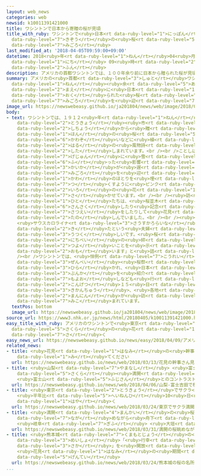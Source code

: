 ```yaml
---
layout: web_news
categories: web
newsid: k10011391421000
title: ワシントンで日本から寄贈の桜が見頃
title_with_ruby: ワシントンで<ruby>日本<rt data-ruby-level="1">にっぽん</rt></ruby>から<ruby>寄贈<rt
  data-ruby-level="7">きぞう</rt></ruby>の<ruby>桜<rt data-ruby-level="5">さくら</rt></ruby>が<ruby>見頃<rt
  data-ruby-level="7">みごろ</rt></ruby>
last_modified_at: '2018-04-05T09:59:00+09:00'
datetime: 2018<ruby>年<rt data-ruby-level="1">ねん</rt></ruby>04<ruby>月<rt data-ruby-level="1">がつ</rt></ruby>05<ruby>日<rt
  data-ruby-level="1">にち</rt></ruby> 09<ruby>時<rt data-ruby-level="2">じ</rt></ruby>59<ruby>分<rt
  data-ruby-level="2">ふん</rt></ruby>
description: アメリカの首都ワシントンでは、１００年余り前に日本から贈られた桜が見頃を迎えています。
summary: アメリカの<ruby>首都<rt data-ruby-level="3">しゅと</rt></ruby>ワシントンでは、１００<ruby>年<rt
  data-ruby-level="1">ねん</rt></ruby><ruby>余<rt data-ruby-level="5">あま</rt></ruby>り<ruby>前<rt
  data-ruby-level="2">まえ</rt></ruby>に<ruby>日本<rt data-ruby-level="1">にっぽん</rt></ruby>から<ruby>贈<rt
  data-ruby-level="7">おく</rt></ruby>られた<ruby>桜<rt data-ruby-level="5">さくら</rt></ruby>が<ruby>見頃<rt
  data-ruby-level="7">みごろ</rt></ruby>を<ruby>迎<rt data-ruby-level="7">むか</rt></ruby>えています。
image_url: https://newswebeasy.github.io/ja201804/news/web/image/2018/04/05/K10011391421_1804051009_1804051024_01_02.jpg
body:
- text: ワシントンでは、１９１２<ruby>年<rt data-ruby-level="1">ねん</rt></ruby>に<ruby>当時<rt data-ruby-level="2">とうじ</rt></ruby>の<ruby>東京<rt
    data-ruby-level="2">とうきょう</rt></ruby><ruby>市<rt data-ruby-level="2">し</rt></ruby>の<ruby>市長<rt
    data-ruby-level="2">しちょう</rt></ruby>から<ruby>贈<rt data-ruby-level="7">おく</rt></ruby>られたソメイヨシノなどおよそ３０００<ruby>本<rt
    data-ruby-level="1">ほん</rt></ruby>の<ruby>桜<rt data-ruby-level="5">さくら</rt></ruby>がポトマック<ruby>川沿<rt
    data-ruby-level="6">かわぞ</rt></ruby>いなどに<ruby>植<rt data-ruby-level="3">う</rt></ruby>えられていて、<ruby>春<rt
    data-ruby-level="2">はる</rt></ruby>の<ruby>風物詩<rt data-ruby-level="3">ふうぶつし</rt></ruby>として<ruby>親<rt
    data-ruby-level="2">した</rt></ruby>しまれています。<br /><br />ことしは<ruby>先月<rt data-ruby-level="1">せんげつ</rt></ruby><ruby>下旬<rt
    data-ruby-level="7">げじゅん</rt></ruby>に<ruby>雪<rt data-ruby-level="2">ゆき</rt></ruby>が<ruby>降<rt
    data-ruby-level="6">ふ</rt></ruby>った<ruby>影響<rt data-ruby-level="7">えいきょう</rt></ruby>などで<ruby>開花<rt
    data-ruby-level="3">かいか</rt></ruby>が<ruby>遅<rt data-ruby-level="7">おく</rt></ruby>れていましたが、このところ<ruby>見頃<rt
    data-ruby-level="7">みごろ</rt></ruby>を<ruby>迎<rt data-ruby-level="7">むか</rt></ruby>え、<ruby>川<rt
    data-ruby-level="1">かわ</rt></ruby>のほとりを<ruby>埋<rt data-ruby-level="7">う</rt></ruby>め<ruby>尽<rt
    data-ruby-level="7">つ</rt></ruby>くすように<ruby>ピンク<rt data-ruby-level="2">ぴんく</rt></ruby><ruby>色<rt
    data-ruby-level="2">いろ</rt></ruby>の<ruby>花<rt data-ruby-level="1">はな</rt></ruby>を<ruby>咲<rt
    data-ruby-level="7">さ</rt></ruby>かせています。<br /><br /><ruby>訪<rt data-ruby-level="7">おとず</rt></ruby>れた<ruby>人<rt
    data-ruby-level="1">ひと</rt></ruby>たちは、<ruby>桜並木<rt data-ruby-level="6">さくらなみき</rt></ruby>を<ruby>散策<rt
    data-ruby-level="6">さんさく</rt></ruby>したり<ruby>記念<rt data-ruby-level="4">きねん</rt></ruby><ruby>撮影<rt
    data-ruby-level="7">さつえい</rt></ruby>をしたりして<ruby>花見<rt data-ruby-level="1">はなみ</rt></ruby>を<ruby>楽<rt
    data-ruby-level="2">たの</rt></ruby>しんでいました。<br /><br /><ruby>南部<rt data-ruby-level="3">なんぶ</rt></ruby>
    <ruby>サウスカロライナ<rt data-ruby-level="3">さうすかろらいな</rt></ruby><ruby>州<rt data-ruby-level="3">しゅう</rt></ruby>から<ruby>来<rt
    data-ruby-level="2">き</rt></ruby>たという<ruby>夫婦<rt data-ruby-level="7">ふうふ</rt></ruby>は「とても<ruby>美<rt
    data-ruby-level="3">うつく</rt></ruby>しいです。<ruby>桜<rt data-ruby-level="5">さくら</rt></ruby>は<ruby>日米<rt
    data-ruby-level="2">にちべい</rt></ruby>の<ruby>絆<rt data-ruby-level="7">きずな</rt></ruby>が<ruby>強<rt
    data-ruby-level="2">つよ</rt></ruby>いことを<ruby>示<rt data-ruby-level="5">しめ</rt></ruby>していると<ruby>思<rt
    data-ruby-level="2">おも</rt></ruby>います」と<ruby>話<rt data-ruby-level="2">はな</rt></ruby>していました。<br
    /><br />ワシントンでは、<ruby>恒例<rt data-ruby-level="7">こうれい</rt></ruby>の「<ruby>全米<rt
    data-ruby-level="3">ぜんべい</rt></ruby><ruby>桜祭<rt data-ruby-level="5">さくらまつ</rt></ruby>り」が<ruby>開<rt
    data-ruby-level="3">ひら</rt></ruby>かれ、<ruby>日本<rt data-ruby-level="1">にっぽん</rt></ruby>の<ruby>文化<rt
    data-ruby-level="3">ぶんか</rt></ruby>を<ruby>紹介<rt data-ruby-level="7">しょうかい</rt></ruby>する<ruby>催<rt
    data-ruby-level="7">もよお</rt></ruby>しなども<ruby>行<rt data-ruby-level="2">おこな</rt></ruby>われていて、<ruby>今月<rt
    data-ruby-level="2">こんげつ</rt></ruby>１５<ruby>日<rt data-ruby-level="1">にち</rt></ruby>までの<ruby>期間中<rt
    data-ruby-level="3">きかんちゅう</rt></ruby>、<ruby>各地<rt data-ruby-level="4">かくち</rt></ruby>から１５０<ruby>万人<rt
    data-ruby-level="2">まんにん</rt></ruby>が<ruby>訪<rt data-ruby-level="7">おとず</rt></ruby>れると<ruby>見込<rt
    data-ruby-level="7">みこ</rt></ruby>まれています。
  textPos: bottom
  image_url: https://newswebeasy.github.io/ja201804/news/web/image/2018/04/05/K10011391421_1804051009_1804051024_01_03.jpg
source_url: https://www3.nhk.or.jp/news/html/20180405/k10011391421000.html
easy_title_with_ruby: アメリカのワシントンで<ruby>東京<rt data-ruby-level="2">とうきょう</rt></ruby>からもらった<ruby>桜<rt
  data-ruby-level="5">さくら</rt></ruby>の<ruby>花<rt data-ruby-level="1">はな</rt></ruby>が<ruby>咲<rt
  data-ruby-level="7">さ</rt></ruby>く
easy_news_url: https://newswebeasy.github.io/news/easy/2018/04/09/アメリカのワシントンで東京からもらった桜の花が咲く
related_news:
- title: <ruby>花見<rt data-ruby-level="1">はなみ</rt></ruby>の<ruby>幹事<rt data-ruby-level="5">かんじ</rt></ruby>さん<ruby>見<rt
    data-ruby-level="1">み</rt></ruby>てください
  url: https://newswebeasy.github.io/news/web/2018/03/13/花見の幹事さん見てください
- title: <ruby>山梨<rt data-ruby-level="7">やまなし</rt></ruby> <ruby>富士吉田<rt data-ruby-level="8">ふじよしだ</rt></ruby>で<ruby>桜<rt
    data-ruby-level="5">さくら</rt></ruby><ruby>満開<rt data-ruby-level="4">まんかい</rt></ruby>
    <ruby>富士山<rt data-ruby-level="5">ふじさん</rt></ruby>とのコントラスト<ruby>楽<rt data-ruby-level="2">たの</rt></ruby>しむ
  url: https://newswebeasy.github.io/news/web/2018/04/06/山梨-富士吉田で桜満開-富士山とのコントラスト楽しむ
- title: <ruby>東京<rt data-ruby-level="2">とうきょう</rt></ruby>でサクラ<ruby>満開<rt data-ruby-level="4">まんかい</rt></ruby>
    <ruby>平年比<rt data-ruby-level="5">へいねんひ</rt></ruby>10<ruby>日<rt data-ruby-level="1">にち</rt></ruby><ruby>早<rt
    data-ruby-level="1">はや</rt></ruby>く
  url: https://newswebeasy.github.io/news/web/2018/03/24/東京でサクラ満開-平年比10日早く
- title: <ruby>満開<rt data-ruby-level="4">まんかい</rt></ruby>の<ruby>桜<rt data-ruby-level="5">さくら</rt></ruby><ruby>眺<rt
    data-ruby-level="7">なが</rt></ruby>めながら<ruby>舟下<rt data-ruby-level="7">ふなくだ</rt></ruby>り
    <ruby>岐阜<rt data-ruby-level="7">ぎふ</rt></ruby> <ruby>大垣<rt data-ruby-level="7">おおがき</rt></ruby>
  url: https://newswebeasy.github.io/news/web/2018/03/31/満開の桜眺めながら舟下り-岐阜-大垣
- title: <ruby>熊本城<rt data-ruby-level="7">くまもとじょう</rt></ruby>の<ruby>桜<rt data-ruby-level="5">さくら</rt></ruby>の<ruby>名所<rt
    data-ruby-level="3">めいしょ</rt></ruby>「<ruby>行幸<rt data-ruby-level="8">みゆき</rt></ruby><ruby>坂<rt
    data-ruby-level="3">さか</rt></ruby>」を<ruby>開放<rt data-ruby-level="3">かいほう</rt></ruby>
    <ruby>花見<rt data-ruby-level="1">はなみ</rt></ruby>の<ruby>期間<rt data-ruby-level="3">きかん</rt></ruby><ruby>限定<rt
    data-ruby-level="5">げんてい</rt></ruby>
  url: https://newswebeasy.github.io/news/web/2018/03/24/熊本城の桜の名所行幸坂を開放-花見の期間限定
...
```

